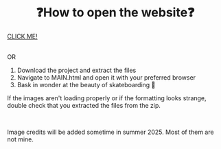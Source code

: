 <h1 align="center">❓How to open the website❓</h1>

[CLICK ME!](https://joetilden.neocities.org/Skateboarding%20blog/MAIN)

<br>OR<br>

<ol>
  <li>Download the project and extract the files</li>
  <li>Navigate to MAIN.html and open it with your preferred browser</li>
  <li>Bask in wonder at the beauty of skateboarding 🤩</li>
</ol>
<p>If the images aren't loading properly or if the formatting looks strange, double check that you extracted the files from the zip.</p>
<br>
<p>Image credits will be added sometime in summer 2025. Most of them are not mine.</p>
